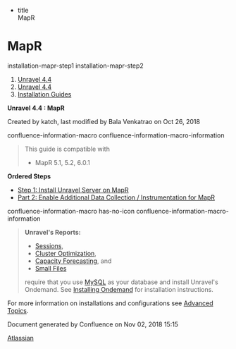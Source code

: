   - title  
    MapR

# MapR

<div class="toctree">

installation-mapr-step1 installation-mapr-step2

</div>

<div id="page" class="container">

<div id="main" class="container aui-page-panel">

<div id="main-header" class="container">

<div id="breadcrumb-section" class="container">

1.  [Unravel 4.4](index.html)
2.  [Unravel 4.4](Unravel-4.4_541197025.html)
3.  [Installation Guides](Installation-Guides_541393730.html)

</div>

**Unravel 4.4 : MapR**

</div>

<div id="content" class="container view">

<div class="container page-metadata">

Created by katch, last modified by Bala Venkatrao on Oct 26, 2018

</div>

<div id="main-content" class="container wiki-content group">

<div class="container">

</div>

confluence-information-macro confluence-information-macro-information

> 
> 
> <div class="container confluence-information-macro-body">
> 
> This guide is compatible with
> 
>   - MapR 5.1, 5.2, 6.0.1
> 
> </div>

**Ordered Steps**

  - [Step 1: Install Unravel Server on MapR](541361105.html)
  - [Part 2: Enable Additional Data Collection / Instrumentation for
    MapR](541361101.html)

<div class="container">

</div>

confluence-information-macro has-no-icon
confluence-information-macro-information

> 
> 
> <div class="container confluence-information-macro-body">
> 
> **Unravel's
>     Reports:**
> 
>   - [Sessions](https://unraveldata.atlassian.net/wiki/spaces/UN44/pages/541164197/The+Applications+Page#TheApplicationsPage-SessionsTab),
>   - [Cluster
>     Optimization](https://unraveldata.atlassian.net/wiki/spaces/UN44/pages/539820049/The+Reports+Page#TheReportsPage-OptimizationClusterOptimization),
>   - [Capacity
>     Forecasting](https://unraveldata.atlassian.net/wiki/spaces/UN44/pages/539820049/The+Reports+Page#TheReportsPage-DiskCapacityForecasting\(DiskCapacity\)),
>     and
>   - [Small
>     Files](https://unraveldata.atlassian.net/wiki/spaces/UN44/pages/539820049/The+Reports+Page#TheReportsPage-SmallFilesSmallFiles)
> 
> require that you
> use [MySQL](https://unraveldata.atlassian.net/wiki/spaces/UN44/pages/634978318/Install+and+Configure+MySQL+for+Unravel#InstallandConfigureMySQLforUnravel-Pre-installSteps)
> as your database and install Unravel's Ondemand. See [Installing
> Ondemand](Installing-Ondemand_593690915.html) for installation
> instructions.
> 
> </div>

For more information on installations and configurations see [Advanced
Topics](Advanced-Topics_541197049.html).

</div>

</div>

</div>

<div id="footer" class="container">

<div class="container section footer-body">

Document generated by Confluence on Nov 02, 2018 15:15

<div id="footer-logo" class="container">

[Atlassian](http://www.atlassian.com/)

</div>

</div>

</div>

</div>
